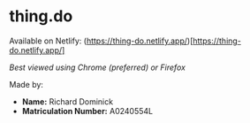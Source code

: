 # thing.do

Available on Netlify: (https://thing-do.netlify.app/)[https://thing-do.netlify.app/]

_Best viewed using Chrome (preferred) or Firefox_

Made by:
* **Name:** Richard Dominick
* **Matriculation Number:** A0240554L